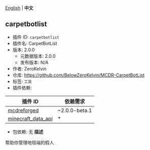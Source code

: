 [English](readme.md) | **中文**

## carpetbotlist

- 插件 ID: `carpetbotlist`
- 插件名: CarpetBotList
- 版本: 2.0.0
  - 元数据版本: 2.0.0
  - 发布版本: N/A
- 作者: ZeroKelvin
- 仓库: https://github.com/BelowZeroKelvin/MCDR-CarpetBotList
- 标签: `工具`
- 插件依赖:

| 插件 ID | 依赖需求 |
| --- | --- |
| [mcdreforged](/plugins/mcdreforged/readme-zh_cn.md) | ~2.0.0-beta.1 |
| [minecraft_data_api](/plugins/minecraft_data_api/readme-zh_cn.md) | * |

- 包依赖: 无
**描述**

帮助你管理地毯端的假人

